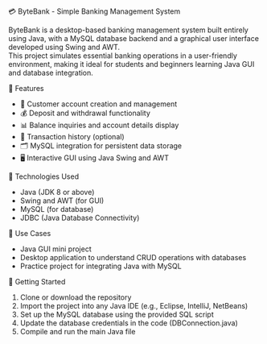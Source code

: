 💳 ByteBank - Simple Banking Management System

ByteBank is a desktop-based banking management system built entirely using Java, with a MySQL database backend and a graphical user interface developed using Swing and AWT.  
This project simulates essential banking operations in a user-friendly environment, making it ideal for students and beginners learning Java GUI and database integration.

🔧 Features
- 🧾 Customer account creation and management  
- 💰 Deposit and withdrawal functionality  
- 📊 Balance inquiries and account details display  
- 🧾 Transaction history (optional)  
- 🗂️ MySQL integration for persistent data storage  
- 🖥️ Interactive GUI using Java Swing and AWT  

📂 Technologies Used
- Java (JDK 8 or above)  
- Swing and AWT (for GUI)  
- MySQL (for database)  
- JDBC (Java Database Connectivity)  

📌 Use Cases
- Java GUI mini project  
- Desktop application to understand CRUD operations with databases  
- Practice project for integrating Java with MySQL  

🚀 Getting Started
1. Clone or download the repository  
2. Import the project into any Java IDE (e.g., Eclipse, IntelliJ, NetBeans)  
3. Set up the MySQL database using the provided SQL script  
4. Update the database credentials in the code (DBConnection.java)  
5. Compile and run the main Java file 
